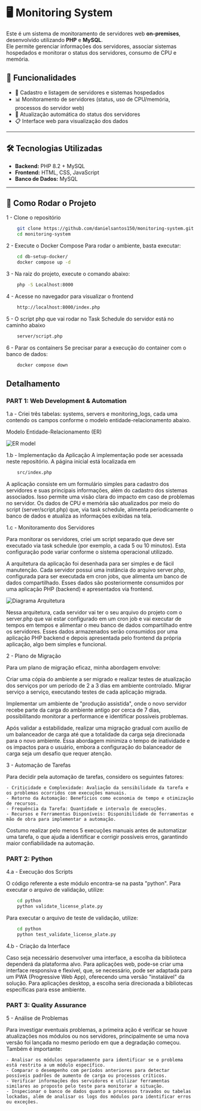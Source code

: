 # 🖥️ Monitoring System

Este é um sistema de monitoramento de servidores web **on-premises**, desenvolvido utilizando **PHP** e **MySQL**.  
Ele permite gerenciar informações dos servidores, associar sistemas hospedados e monitorar o status dos servidores, consumo de CPU e memória.

## 📌 Funcionalidades

- 📡 Cadastro e listagem de servidores e sistemas hospedados  
- 📊 Monitoramento de servidores (status, uso de CPU/memória, processos do servidor web)  
- 🔄 Atualização automática do status dos servidores  
- 📋 Interface web para visualização dos dados  

---

## 🛠️ Tecnologias Utilizadas

- **Backend:** PHP 8.2 + MySQL  
- **Frontend:** HTML, CSS, JavaScript
- **Banco de Dados:** MySQL  

---

## 🚀 Como Rodar o Projeto

1 - Clone o repositório

```bash
    git clone https://github.com/danielsantos150/monitoring-system.git
    cd monitoring-system
```

2 - Execute o Docker Compose
Para rodar o ambiente, basta executar:

```bash
    cd db-setup-docker/
    docker compose up -d
```

3 - Na raiz do projeto, execute o comando abaixo:

```bash
    php -S Localhost:8000
```

4 - Acesse no navegador para visualizar o frontend

```bash
    http://localhost:8000/index.php
```

5 - O script php que vai rodar no Task Schedule do servidor está no caminho abaixo

```bash
    server/script.php
```

6 - Parar os containers
Se precisar parar a execução do container com o banco de dados:

```bash
    docker compose down
```


## Detalhamento

### PART 1: Web Development & Automation 

1.a - Criei três tabelas: systems, servers e monitoring_logs, cada uma contendo os campos conforme o modelo entidade-relacionamento abaixo.

Modelo Entidade-Relacionamento (ER)

![ER model](DER.png)

1.b - Implementação da Aplicação
A implementação pode ser acessada neste repositório. A página inicial está localizada em
    
```bash
    src/index.php
```
    
A aplicação consiste em um formulário simples para cadastro dos servidores e suas principais informações, além do cadastro dos sistemas associados.
Isso permite uma visão clara do impacto em caso de problemas no servidor.
Os dados de CPU e memória são atualizados por meio do script (server/script.php) que, via task schedule, alimenta periodicamente o banco de dados e atualiza as informações exibidas na tela.

1.c - Monitoramento dos Servidores

Para monitorar os servidores, criei um script separado que deve ser executado via task schedule (por exemplo, a cada 5 ou 10 minutos).
Esta configuração pode variar conforme o sistema operacional utilizado.

A arquitetura da aplicação foi desenhada para ser simples e de fácil manutenção. Cada servidor possui uma instância do arquivo server.php, configurada para ser executada em cron jobs, que alimenta um banco de dados compartilhado. Esses dados são posteriormente consumidos por uma aplicação PHP (backend) e apresentados via frontend.

![Diagrama Arquitetura](Diagrama.png)

Nessa arquitetura, cada servidor vai ter o seu arquivo do projeto com o server.php que vai estar configurado em um cron job e vai executar de tempos em tempos e alimentar o meu banco de dados compartilhado entre os servidores.
Esses dados armazenados serão consumidos por uma aplicação PHP backend e depois apresentada pelo frontend da própria aplicação, algo bem simples e funcional.


2 - Plano de Migração

Para um plano de migração eficaz, minha abordagem envolve:

Criar uma cópia do ambiente a ser migrado e realizar testes de atualização dos serviços por um período de 2 a 3 dias em ambiente controlado.
Migrar serviço a serviço, executando testes de cada aplicação migrada.

Implementar um ambiente de "produção assistida", onde o novo servidor recebe parte da carga do ambiente antigo por cerca de 7 dias, possibilitando monitorar a performance e identificar possíveis problemas.

Após validar a estabilidade, realizar uma migração gradual com auxílio de um balanceador de carga até que a totalidade da carga seja direcionada para o novo ambiente.
Essa abordagem minimiza o tempo de inatividade e os impactos para o usuário, embora a configuração do balanceador de carga seja um desafio que requer atenção.

3 - Automação de Tarefas

Para decidir pela automação de tarefas, considero os seguintes fatores:

    - Criticidade e Complexidade: Avaliação da sensibilidade da tarefa e os problemas ocorridos com execuções manuais.
    - Retorno da Automação: Benefícios como economia de tempo e otimização de recursos.
    - Frequência da Tarefa: Quantidade e intervalo de execuções.
    - Recursos e Ferramentas Disponíveis: Disponibilidade de ferramentas e mão de obra para implementar a automação.
    
Costumo realizar pelo menos 5 execuções manuais antes de automatizar uma tarefa, o que ajuda a identificar e corrigir possíveis erros, garantindo maior confiabilidade na automação.


### PART 2: Python

4.a - Execução dos Scripts

O código referente a este módulo encontra-se na pasta "python".
Para executar o arquivo de validação, utilize:
    
```bash
    cd python
    python validate_license_plate.py
```

Para executar o arquivo de teste de validação, utilize:

```bash
    cd python
    python test_validate_license_plate.py
```

4.b - Criação da Interface

Caso seja necessário desenvolver uma interface, a escolha da biblioteca dependerá da plataforma alvo.
Para aplicações web, pode-se criar uma interface responsiva e flexível, que, se necessário, pode ser adaptada para um PWA (Progressive Web App), oferecendo uma versão "instalável" da solução.
Para aplicações desktop, a escolha seria direcionada a bibliotecas específicas para esse ambiente.


### PART 3: Quality Assurance


5 - Análise de Problemas

Para investigar eventuais problemas, a primeira ação é verificar se houve atualizações nos módulos ou nos servidores, principalmente se uma nova versão foi lançada no mesmo período em que a degradação começou.
Também é importante:

    - Analisar os módulos separadamente para identificar se o problema está restrito a um módulo específico.
    - Comparar o desempenho com períodos anteriores para detectar possíveis padrões de aumento de carga ou processos críticos.
    - Verificar informações dos servidores e utilizar ferramentas similares ao proposto pelo teste para monitorar a situação.
    - Inspecionar o banco de dados quanto a processos travados ou tabelas lockadas, além de analisar os logs dos módulos para identificar erros ou exceções.



